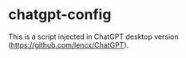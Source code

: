 # chatgpt-config

This is a script injected in ChatGPT desktop version (https://github.com/lencx/ChatGPT).

